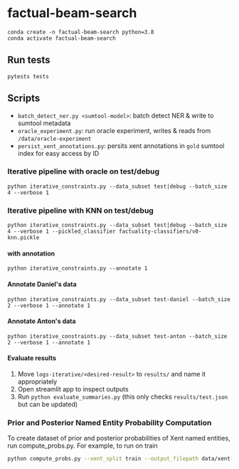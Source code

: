 # factual-beam-search
```
conda create -n factual-beam-search python=3.8
conda activate factual-beam-search
```

## Run tests
```
pytests tests
```

## Scripts
- `batch_detect_ner.py <sumtool-model>`: batch detect NER & write to sumtool metadata
- `oracle_experiment.py`: run oracle experiment, writes & reads from `/data/oracle-experiment`
- `persist_xent_annotations.py`: persits xent annotations in `gold` sumtool index for easy access by ID

### Iterative pipeline with oracle on test/debug
```
python iterative_constraints.py --data_subset test|debug --batch_size 4 --verbose 1
```

### Iterative pipeline with KNN on test/debug
```
python iterative_constraints.py --data_subset test|debug --batch_size 4 --verbose 1 --pickled_classifier factuality-classifiers/v0-knn.pickle
```
#### with annotation
```
python iterative_constraints.py --annotate 1
```

#### Annotate Daniel's data
```
python iterative_constraints.py --data_subset test-daniel --batch_size 2 --verbose 1 --annotate 1
```

#### Annotate Anton's data
```
python iterative_constraints.py --data_subset test-anton --batch_size 2 --verbose 1 --annotate 1
```

#### Evaluate results
1. Move `logs-iterative/<desired-result>` to `results/` and name it appropriately
2. Open streamlit app to inspect outputs
3. Run `python evaluate_summaries.py` (this only checks `results/test.json` but can be updated)
### Prior and Posterior Named Entity Probability Computation

To create dataset of prior and posterior probabilities of Xent named entities,
run compute_probs.py. For example, to run on train

```bash
python compute_probs.py --xent_split train --output_filepath data/xent-probs/train.json
```

